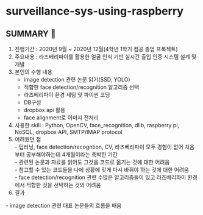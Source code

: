 # surveillance-sys-using-raspberry

## SUMMARY 👀
<ol>
<li> 진행기간 : 2020년 9월 ~ 2020년 12월(4학년 1학기 컴공 졸업 프록젝트) </li>
<li> 주요내용 : 라즈베리파이를 활용한 얼굴 인식 기반 실시간 출입 인증 시스템 설계 및 개발 </li>
<li> 본인의 수행 내용 <br>
  <ul>
  <li> image detection 관련 논문 읽기(SSD, YOLO) </li>
  <li> 적합한 face detection/recognition 알고리즘 선택 </li>
  <li> 라즈베리파이 환경 세팅 및 파이썬 코딩 </li>
  <li> DB구성 </li>
  <li> dropbox api 활용 </li>
  <li> face alignment로 이미지 전처리 </li>
  </ul>
<li> 사용한 skill : Python, OpenCV, face_recognition, dlib, raspberry pi, NoSQL, dropbox API, SMTP/IMAP protocol </li>
<li> 어려웠던 점 </li>
   - 딥러닝, face detection/recogntion, CV, 라즈베리파이 모두 경험이 없어 처음부터 공부해야하는데 4개월이라는 촉박한 기간 <br>
   - 관련된 논문과 자료를 읽어도 그것을 코드로 옮기는 것에 대한 어려움 <br>
   - 참고할 수 있는 코드들을 나에 상황에 맞게 다시 바꿔야 하는 것에 대한 어려움 <br>
   - face detection/recognition 관련 수많은 알고리즘들이 있고 라즈베리파이 환경에서 적합한 것을 선택하는 것의 어려움 <br>
<li> 결과 </li>
</ol>
   - image detection 관련 대표 논문들의 흐름을 배움 <br>
